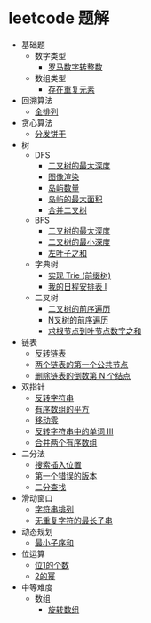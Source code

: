 # leetcode 题解

- 基础题
    - 数字类型
        - [罗马数字转整数](/magic-code/leetcode/romanToInt.md)
    - 数组类型
        - [存在重复元素](/magic-code/leetcode/contains-duplicate.md)
- 回溯算法
    - [全排列](/magic-code/leetcode/permutations.md)
- 贪心算法
    - [分发饼干](/magic-code/leetcode/assign-cookies.md)
- 树
    - DFS
        - [二叉树的最大深度](/magic-code/leetcode/tree-maxDepth-dfs.md)
        - [图像渲染](/magic-code/leetcode/flood-fill.md)
        - [岛屿数量](/magic-code/leetcode/num-of-lands.md)
        - [岛屿的最大面积](/magic-code/leetcode/max-area-of-island.md)
        - [合并二叉树](/magic-code/leetcode/merge-two-binary-trees.md)
    - BFS
        - [二叉树的最大深度](/magic-code/leetcode/tree-maxDepth-bfs.md)
        - [二叉树的最小深度](/magic-code/leetcode/tree-minDepth.md)
        - [左叶子之和](/magic-code/leetcode/sum-of-left-leaves.md)
    - 字典树
        - [实现 Trie (前缀树)](/magic-code/leetcode/trie.md) 
        - [我的日程安排表 I](/magic-code/leetcode/my-calendar-1.md)
    - 二叉树
        - [二叉树的前序遍历](/magic-code/leetcode/tree-preorder-traversal.md)
        - [N叉树的前序遍历](/magic-code/leetcode/n-tree-preorder-traversal.md)
        - [求根节点到叶节点数字之和](/magic-code/leetcode/sum-root-to-leaf-number.md)
- 链表
    - [反转链表](/magic-code/leetcode/reverse-list.md)
    - [两个链表的第一个公共节点](/magic-code/leetcode/get-intersection-node.md)
    - [删除链表的倒数第 N 个结点](/magic-code/leetcode/remove-nth-from-end.md)
- 双指针
    - [反转字符串](/magic-code/leetcode/reverse-string.md)
    - [有序数组的平方](/magic-code/leetcode/squares-of-a-sorted-array.md)
    - [移动零](/magic-code/leetcode/move-zeroes.md)
    - [反转字符串中的单词 III](/magic-code/leetcode/reverse-words-in-a-string-iii.md)
    - [合并两个有序数组](/magic-code/leetcode/merge-sorted-array.md)
- 二分法
    - [搜索插入位置](/magic-code/leetcode/search-insert.md)
    - [第一个错误的版本](/magic-code/leetcode/first-wrong-version.md)
    - [二分查找](/magic-code/leetcode/binary-search.md)
- 滑动窗口
    - [字符串排列](/magic-code/leetcode/permutation-in-string.md)
    - [无重复字符的最长子串](/magic-code/leetcode/no-repeat-char.md)
- 动态规划
    - [最小子序和](/magic-code/leetcode/maximum-subarray.md)
- 位运算
    - [位1的个数](/magic-code/leetcode/hamming-weight.md)
    - [2的幂](/magic-code/leetcode/power-of-two.md)
- 中等难度
    - 数组
        - [旋转数组](/magic-code/leetcode/rotate-array.md)